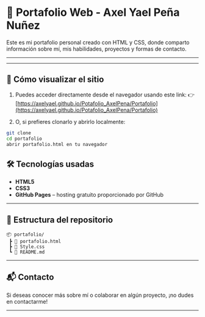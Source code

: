 # 💼 Portafolio Web - Axel Yael Peña Nuñez

Este es mi portafolio personal creado con HTML y CSS, donde comparto información sobre mí, mis habilidades, proyectos y formas de contacto.

---

---

## 🚀 Cómo visualizar el sitio

1. Puedes acceder directamente desde el navegador usando este link: 
   👉 [https://axelyael.github.io/Potafolio_AxelPena/Portafolio](https://axelyael.github.io/Potafolio_AxelPena/Portafolio)


2. O, si prefieres clonarlo y abrirlo localmente:

```bash
git clone 
cd portafolio
abrir portafolio.html en tu navegador
```


## 🛠️ Tecnologías usadas

- **HTML5** 
- **CSS3** 
- **GitHub Pages** – hosting gratuito proporcionado por GitHub

---

## 📁 Estructura del repositorio

```
📦 portafolio/
 ┣ 📄 portafolio.html
 ┣ 📄 Style.css
 ┗ 📄 README.md
```

---

## 📬 Contacto

Si deseas conocer más sobre mí o colaborar en algún proyecto, ¡no dudes en contactarme!

---

